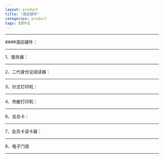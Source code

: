 ```yaml
---
layout: product
title: "酒店硬件"
categories: product
tags: [硬件]
---
```

<hr/>
####酒店硬件：
<hr/>
1、服务器：
<hr/>
2、二代身份证阅读器：
<hr/>
3、针式打印机：
<hr/>
4、热敏打印机：
<hr/
5、UPS不间断电源：
<hr/>
6、会员卡：
<hr/>
7、会员卡读卡器：
<hr/>
8、电子门锁
<hr/>

